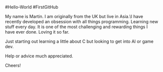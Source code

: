 #Hello-World
#FirstGitHub

My name is Martin. I am originally from the UK but live in Asia.\I have recently developed an obsession with all things programming.
Learning new stuff every day. It is one of the most challenging and rewarding things I have ever done. Loving it so far.

Just starting out learning a little about C but looking to get into AI or game dev.

Help or advice much appreciated.

Cheers!
